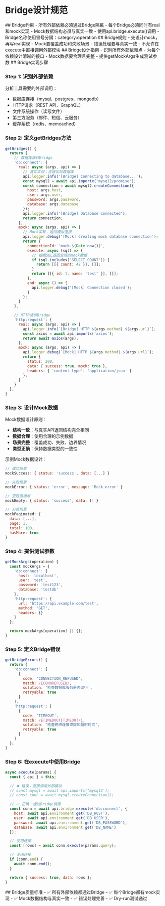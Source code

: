 # Bridge设计规范

<execution>

<constraint>
## Bridge约束
- 所有外部依赖必须通过Bridge隔离
- 每个Bridge必须同时有real和mock实现
- Mock数据结构必须与真实一致
- 使用api.bridge.execute()调用
- Bridge名称使用冒号分隔：category:operation
</constraint>

<rule>
## Bridge规则
- 先设计mock，再写real实现
- Mock要覆盖成功和失败场景
- 错误处理要与真实一致
- 不允许在execute中直接调用外部模块
</rule>

<guideline>
## Bridge设计指南
- 识别所有外部依赖点
- 为每个依赖设计清晰的接口
- Mock数据要合理且完整
- 提供getMockArgs生成测试参数
</guideline>

<process>
## Bridge实现步骤

### Step 1: 识别外部依赖
分析工具需要的外部调用：
- 数据库连接（mysql、postgres、mongodb）
- HTTP请求（REST API、GraphQL）
- 文件系统操作（读写文件）
- 第三方服务（邮件、短信、云服务）
- 缓存系统（redis、memcached）

### Step 2: 定义getBridges方法
```javascript
getBridges() {
  return {
    // 数据库操作Bridge
    'db:connect': {
      real: async (args, api) => {
        // 真实实现：连接实际数据库
        api.logger.info('[Bridge] Connecting to database...');
        const mysql2 = await api.importx('mysql2/promise');
        const connection = await mysql2.createConnection({
          host: args.host,
          user: args.user,
          password: args.password,
          database: args.database
        });
        api.logger.info('[Bridge] Database connected');
        return connection;
      },
      mock: async (args, api) => {
        // Mock实现：返回模拟连接
        api.logger.debug('[Mock] Creating mock database connection');
        return {
          connectionId: `mock-${Date.now()}`,
          execute: async (sql) => {
            // 根据SQL返回合理的mock数据
            if (sql.includes('SELECT COUNT')) {
              return [[{ count: 42 }], []];
            }
            return [[{ id: 1, name: 'test' }], []];
          },
          end: async () => {
            api.logger.debug('[Mock] Connection closed');
          }
        };
      }
    },

    // HTTP请求Bridge
    'http:request': {
      real: async (args, api) => {
        api.logger.info(`[Bridge] HTTP ${args.method} ${args.url}`);
        const axios = await api.importx('axios');
        return await axios(args);
      },
      mock: async (args, api) => {
        api.logger.debug(`[Mock] HTTP ${args.method} ${args.url}`);
        return {
          status: 200,
          data: { success: true, mock: true },
          headers: { 'content-type': 'application/json' }
        };
      }
    }
  };
}
```

### Step 3: 设计Mock数据
Mock数据设计原则：
- **结构一致**：与真实API返回结构完全相同
- **数据合理**：使用合理的示例数据
- **场景完整**：覆盖成功、失败、边界情况
- **类型正确**：保持数据类型的一致性

示例Mock数据设计：
```javascript
// 成功场景
mockSuccess: { status: 'success', data: [...] }

// 失败场景
mockError: { status: 'error', message: 'Mock error' }

// 空数据场景
mockEmpty: { status: 'success', data: [] }

// 分页场景
mockPaginated: {
  data: [...],
  page: 1,
  total: 100,
  hasMore: true
}
```

### Step 4: 提供测试参数
```javascript
getMockArgs(operation) {
  const mockArgs = {
    'db:connect': {
      host: 'localhost',
      user: 'test',
      password: 'test123',
      database: 'testdb'
    },
    'http:request': {
      url: 'https://api.example.com/test',
      method: 'GET',
      headers: {}
    }
  };

  return mockArgs[operation] || {};
}
```

### Step 5: 定义Bridge错误
```javascript
getBridgeErrors() {
  return {
    'db:connect': [
      {
        code: 'CONNECTION_REFUSED',
        match: /ECONNREFUSED/,
        solution: '检查数据库服务是否运行',
        retryable: true
      }
    ],
    'http:request': [
      {
        code: 'TIMEOUT',
        match: /ETIMEDOUT|TIMEOUT/i,
        solution: '检查网络连接或增加超时时间',
        retryable: true
      }
    ]
  };
}
```

### Step 6: 在execute中使用Bridge
```javascript
async execute(params) {
  const { api } = this;

  // ❌ 错误：直接调用外部模块
  // const mysql = await api.importx('mysql2');
  // const conn = await mysql.createConnection();

  // ✅ 正确：通过Bridge调用
  const conn = await api.bridge.execute('db:connect', {
    host: await api.environment.get('DB_HOST'),
    user: await api.environment.get('DB_USER'),
    password: await api.environment.get('DB_PASSWORD'),
    database: await api.environment.get('DB_NAME')
  });

  // 使用连接
  const [rows] = await conn.execute(params.query);

  // 关闭连接
  if (conn.end) {
    await conn.end();
  }

  return { success: true, data: rows };
}
```

</process>

<criteria>
## Bridge质量标准
- ✅ 所有外部依赖都通过Bridge
- ✅ 每个Bridge都有mock实现
- ✅ Mock数据结构与真实一致
- ✅ 错误处理完善
- ✅ Dry-run测试通过
</criteria>

</execution>